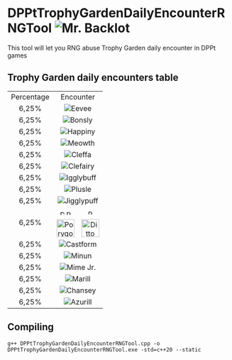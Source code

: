 # DPPtTrophyGardenDailyEncounterRNGTool <img src="https://github.com/Real96/DPPtTrophyGardenDailiyEncounterRNGTool/assets/20956021/06d173e6-95aa-480b-84c6-b5de8358505e" title="Mr. Backlot"></td>
This tool will let you RNG abuse Trophy Garden daily encounter in DPPt games

## Trophy Garden daily encounters table
<table>
  <tr align="center">
    <td>Percentage</td>
    <td colspan="2">Encounter</td>
  </tr>
  <tr align="center">
    <td>6,25%</td>
    <td colspan="2"><img src="https://github.com/PokeAPI/sprites/blob/master/sprites/pokemon/versions/generation-viii/icons/133.png" title="Eevee"></td>
  </tr>
  <tr align="center">
    <td>6,25%</td>
    <td colspan="2"><img src="https://github.com/PokeAPI/sprites/blob/master/sprites/pokemon/versions/generation-viii/icons/438.png" title="Bonsly"></td>
  </tr>
  <tr align="center">
    <td>6,25%</td>
    <td colspan="2"><img src="https://github.com/PokeAPI/sprites/blob/master/sprites/pokemon/versions/generation-viii/icons/440.png" title="Happiny"></td>
  </tr>
  <tr align="center">
    <td>6,25%</td>
    <td colspan="2"><img src="https://github.com/PokeAPI/sprites/blob/master/sprites/pokemon/versions/generation-viii/icons/52.png" title="Meowth"></td>
  </tr>
  <tr align="center">
    <td>6,25%</td>
    <td colspan="2"><img src="https://github.com/PokeAPI/sprites/blob/master/sprites/pokemon/versions/generation-viii/icons/173.png" title="Cleffa"></td>
  </tr>
  <tr align="center">
    <td>6,25%</td>
    <td colspan="2"><img src="https://github.com/PokeAPI/sprites/blob/master/sprites/pokemon/versions/generation-viii/icons/35.png" title="Clefairy"></td>
  </tr>
  <tr align="center">
    <td>6,25%</td>
    <td colspan="2"><img src="https://github.com/PokeAPI/sprites/blob/master/sprites/pokemon/versions/generation-viii/icons/174.png" title="Igglybuff"></td>
  </tr>
  <tr align="center">
    <td>6,25%</td>
    <td colspan="2"><img src="https://github.com/PokeAPI/sprites/blob/master/sprites/pokemon/versions/generation-viii/icons/311.png" title="Plusle"></td>
  </tr>
  <tr align="center">
    <td>6,25%</td>
    <td colspan="2"><img src="https://github.com/PokeAPI/sprites/blob/master/sprites/pokemon/versions/generation-viii/icons/39.png" title="Jigglypuff"></td>
  </tr>
  <tr align="center">
    <td rowspan="2">6,25%</td>
    <td><img src="https://github.com/Real96/DPPtHoneyTreeRNGTool/assets/20956021/cae6e50d-5d3b-4beb-bdea-c3bdfae8940a" title="D" height="10">
    <img src="https://github.com/Real96/DPPtHoneyTreeRNGTool/assets/20956021/bbe51f0e-417c-4359-b1c6-3e2e36a4798a" title="P" height="10"></td>
    <td><img src="https://github.com/Real96/DPPtHoneyTreeRNGTool/assets/20956021/a5509f23-652f-4433-90f8-d97b7881802b" title="Pt" height="10"></td>
  </tr>
  <tr align="center">
    <td><img src="https://github.com/PokeAPI/sprites/blob/master/sprites/pokemon/versions/generation-viii/icons/137.png" title="Porygon" height="40"></td>
    <td><img src="https://github.com/PokeAPI/sprites/blob/master/sprites/pokemon/versions/generation-viii/icons/132.png" title="Ditto" height="40"></td>
  </tr>
  <tr align="center">
    <td>6,25%</td>
    <td colspan="2"><img src="https://github.com/PokeAPI/sprites/blob/master/sprites/pokemon/versions/generation-viii/icons/351.png" title="Castform"></td>
  </tr>
  <tr align="center">
    <td>6,25%</td>
    <td colspan="2"><img src="https://github.com/PokeAPI/sprites/blob/master/sprites/pokemon/versions/generation-viii/icons/312.png" title="Minun"></td>
  </tr>
  <tr align="center">
    <td>6,25%</td>
    <td colspan="2"><img src="https://github.com/PokeAPI/sprites/blob/master/sprites/pokemon/versions/generation-viii/icons/439.png" title="Mime Jr."></td>
  </tr>
  <tr align="center">
    <td>6,25%</td>
    <td colspan="2"><img src="https://github.com/PokeAPI/sprites/blob/master/sprites/pokemon/versions/generation-viii/icons/183.png" title="Marill"></td>
  </tr>
  <tr align="center">
    <td>6,25%</td>
    <td colspan="2"><img src="https://github.com/PokeAPI/sprites/blob/master/sprites/pokemon/versions/generation-viii/icons/113.png" title="Chansey"></td>
  </tr>
  <tr align="center">
    <td>6,25%</td>
    <td colspan="2"><img src="https://github.com/PokeAPI/sprites/blob/master/sprites/pokemon/versions/generation-viii/icons/298.png" title="Azurill"></td>
  </tr>
</table>

## Compiling
```
g++ DPPtTrophyGardenDailyEncounterRNGTool.cpp -o DPPtTrophyGardenDailyEncounterRNGTool.exe -std=c++20 --static
```
